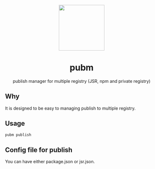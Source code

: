 <p align="center">
<img src="https://github.com/user-attachments/assets/c2290e4f-212a-4021-b0de-d2ec39ba98a9" height="150">
</p>

<h1 align="center">
pubm
</h1>

<p align="center">
publish manager for multiple registry (JSR, npm and private registry)
<p>

## Why
It is designed to be easy to managing publish to multiple registry.

## Usage
```bash
pubm publish
```

## Config file for publish
You can have either package.json or jsr.json.
